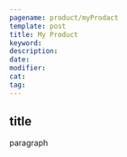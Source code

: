 ```yaml
---
pagename: product/myProdact
template: post
title: My Product
keyword:
description:
date:
modifier:
cat:
tag:
---
```


## title
paragraph
